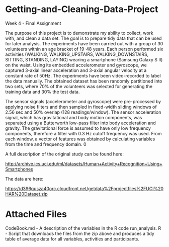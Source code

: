 # Getting-and-Cleaning-Data-Project
Week 4 - Final Assignment

The purpose of this project is to demonstrate my ability to collect, work with, and clean a data set. The goal is to prepare tidy data that can be used for later analysis. The experiments have been carried out with a group of 30 volunteers within an age bracket of 19-48 years. Each person performed six activities (WALKING, WALKING_UPSTAIRS, WALKING_DOWNSTAIRS, SITTING, STANDING, LAYING) wearing a smartphone (Samsung Galaxy S II) on the waist. Using its embedded accelerometer and gyroscope, we captured 3-axial linear acceleration and 3-axial angular velocity at a constant rate of 50Hz. The experiments have been video-recorded to label the data manually. The obtained dataset has been randomly partitioned into two sets, where 70% of the volunteers was selected for generating the training data and 30% the test data. 

The sensor signals (accelerometer and gyroscope) were pre-processed by applying noise filters and then sampled in fixed-width sliding windows of 2.56 sec and 50% overlap (128 readings/window). The sensor acceleration signal, which has gravitational and body motion components, was separated using a Butterworth low-pass filter into body acceleration and gravity. The gravitational force is assumed to have only low frequency components, therefore a filter with 0.3 Hz cutoff frequency was used. From each window, a vector of features was obtained by calculating variables from the time and frequency domain. 0

A full description of the original study can be found here:

http://archive.ics.uci.edu/ml/datasets/Human+Activity+Recognition+Using+Smartphones

The data are here:

https://d396qusza40orc.cloudfront.net/getdata%2Fprojectfiles%2FUCI%20HAR%20Dataset.zip

# Attached Files
CodeBook.md - A description of the variables in the R code
run_analysis.
R - Script that downloads the files from the zip above and produces a tidy table of average data for all variables, activities and participants.
